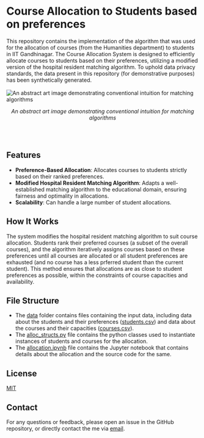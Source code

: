 # Course Allocation to Students based on preferences
This repository contains the implementation of the algorithm that was used for the allocation of courses (from the Humanities department) to students in IIT Gandhinagar. The Course Allocation System is designed to efficiently allocate courses to students based on their preferences, utilizing a modified version of the hospital resident matching algorithm. To uphold data privacy standards, the data present in this repository (for demonstrative purposes) has been synthetically generated.<br/><br/>
<img align="center" src="https://images.unsplash.com/photo-1545987796-200677ee1011?q=80&w=2070&auto=format&fit=crop&ixlib=rb-4.0.3&ixid=M3wxMjA3fDB8MHxwaG90by1wYWdlfHx8fGVufDB8fHx8fA%3D%3D)" alt="An abstract art image demonstrating conventional intuition for matching algorithms" title="An abstract art image demonstrating conventional intuition for matching algorithms"/><br/>
*<p align="center">An abstract art image demonstrating conventional intuition for matching algorithms</p>*<br/><br/>

## Features
- **Preference-Based Allocation**: Allocates courses to students strictly based on their ranked preferences.
- **Modified Hospital Resident Matching Algorithm**: Adapts a well-established matching algorithm to the educational domain, ensuring fairness and optimality in allocations.
- **Scalability**: Can handle a large number of student allocations.

## How It Works
The system modifies the hospital resident matching algorithm to suit course allocation. Students rank their preferred courses (a subset of the overall courses), and the algorithm iteratively assigns courses based on these preferences until all courses are allocated or all student preferences are exhausted (and no course has a less prferred student than the current student). This method ensures that allocations are as close to student preferences as possible, within the constraints of course capacities and availability.

## File Structure
- The [data](/data) folder contains files containing the input data, including data about the students and their preferences ([students.csv](/data/students.csv)) and data about the courses and their capacities ([courses.csv](courses.csv)).
- The [alloc_structs.py](/alloc_structs.py) file contains the python classes used to instantiate instances of students and courses for the allocation.
- The [allocation.ipynb](/allocation.ipynb) file contains the Jupyter notebook that contains details about the allocation and the source code for the same.

## License
[MIT](https://choosealicense.com/licenses/mit/)

## Contact
For any questions or feedback, please open an issue in the GitHub repository, or directly contact the me via [email](mailto:mrigankashekhar.shandilya@iitgn.ac.in).
